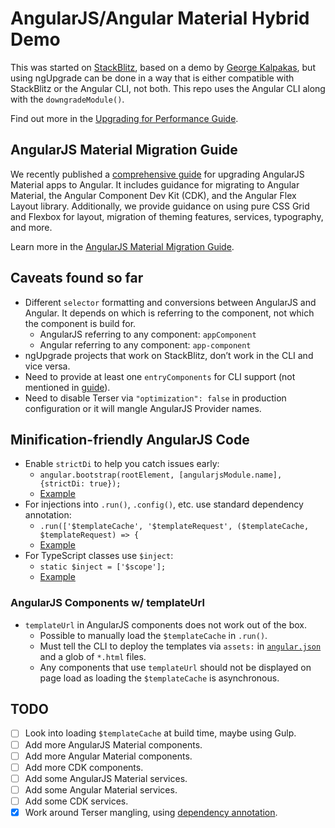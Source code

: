 # AngularJS/Angular Material Hybrid Demo

This was started on [StackBlitz](https://stackblitz.com/edit/angularjs-material-ngupgradelite-demo),
based on a demo by [George Kalpakas](https://github.com/gkalpak), but using ngUpgrade can be done
in a way that is either compatible with StackBlitz or the Angular CLI, not both. This repo uses the
Angular CLI along with the `downgradeModule()`.

Find out more in the [Upgrading for Performance Guide](https://angular.io/guide/upgrade-performance).

## AngularJS Material Migration Guide

We recently published a [comprehensive guide](https://material.angularjs.org/latest/migration)
for upgrading AngularJS Material apps to Angular. It includes guidance for migrating to
Angular Material, the Angular Component Dev Kit (CDK), and the Angular Flex Layout library.
Additionally, we provide guidance on using pure CSS Grid and Flexbox for layout, migration of
theming features, services, typography, and more.

Learn more in the [AngularJS Material Migration Guide](https://material.angularjs.org/latest/migration). 

## Caveats found so far

- Different `selector` formatting and conversions between AngularJS and Angular. It depends on which
    is referring to the component, not which the component is build for.
  - AngularJS referring to any component: `appComponent`
  - Angular referring to any component: `app-component`
- ngUpgrade projects that work on StackBlitz, don’t work in the CLI and vice versa.
- Need to provide at least one `entryComponents` for CLI support (not mentioned in
  [guide](https://angular.io/guide/upgrade-performance#bootstrapping-with-downgrademodule)).
- Need to disable Terser via `"optimization": false` in production configuration or it will mangle
  AngularJS Provider names.

## Minification-friendly AngularJS Code

- Enable `strictDi` to help you catch issues early:
  - `angular.bootstrap(rootElement, [angularjsModule.name], {strictDi: true});`
  - [Example](https://github.com/Splaktar/angularjs-angular-material-hybrid-demo/blob/a77f0567b1795529c1859f1b70fafc5ab5e998be/src/main.ts#L13)
- For injections into `.run()`, `.config()`, etc. use standard dependency annotation:
  - `.run(['$templateCache', '$templateRequest', ($templateCache, $templateRequest) => {`
  - [Example](https://github.com/Splaktar/angularjs-angular-material-hybrid-demo/blob/a77f0567b1795529c1859f1b70fafc5ab5e998be/src/angularjs/app-angularjs.module.ts#L22-L26)
- For TypeScript classes use `$inject`:
  - `static $inject = ['$scope'];`
  - [Example](https://github.com/Splaktar/angularjs-angular-material-hybrid-demo/blob/a77f0567b1795529c1859f1b70fafc5ab5e998be/src/angularjs/tabs.component.ts#L7-L11)

### AngularJS Components w/ templateUrl

- `templateUrl` in AngularJS components does not work out of the box.
  - Possible to manually load the `$templateCache` in `.run()`.
  - Must tell the CLI to deploy the templates via `assets:` in [`angular.json`](angular.json)
    and a glob of `*.html` files.
  - Any components that use `templateUrl` should not be displayed on page load as loading the
    `$templateCache` is asynchronous.

## TODO

- [ ] Look into loading `$templateCache` at build time, maybe using Gulp.
- [ ] Add more AngularJS Material components.
- [ ] Add more Angular Material components.
- [ ] Add more CDK components.
- [ ] Add some AngularJS Material services.
- [ ] Add some Angular Material services.
- [ ] Add some CDK services.
- [x] Work around Terser mangling, using [dependency annotation](https://docs.angularjs.org/guide/di#dependency-annotation).
